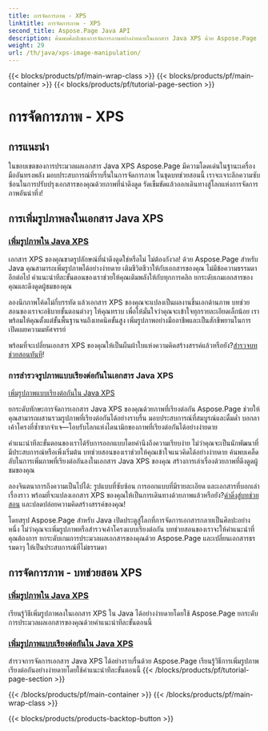 ```yaml
---
title: การจัดการภาพ - XPS
linktitle: การจัดการภาพ - XPS
second_title: Aspose.Page Java API
description: ค้นพบศิลปะของการจัดการภาพอย่างง่ายดายในเอกสาร Java XPS ด้วย Aspose.Page เรียนรู้การเพิ่มและจัดเรียงรูปภาพอย่างราบรื่นเพื่อการประมวลผลเอกสารที่ได้รับการปรับปรุง
weight: 29
url: /th/java/xps-image-manipulation/
---
```


{{< blocks/products/pf/main-wrap-class >}}
{{< blocks/products/pf/main-container >}}
{{< blocks/products/pf/tutorial-page-section >}}

# การจัดการภาพ - XPS


## การแนะนำ

ในขอบเขตของการประมวลผลเอกสาร Java XPS Aspose.Page มีความโดดเด่นในฐานะเครื่องมืออันทรงพลัง มอบประสบการณ์ที่ราบรื่นในการจัดการภาพ ในชุดบทช่วยสอนนี้ เราจะเจาะลึกความซับซ้อนในการปรับปรุงเอกสารของคุณด้วยภาพที่น่าดึงดูด รัดเข็มขัดแล้วออกเดินทางสู่โลกแห่งการจัดการภาพอันน่าทึ่ง!

## การเพิ่มรูปภาพลงในเอกสาร Java XPS
### [เพิ่มรูปภาพใน Java XPS](./add-image/)

เอกสาร XPS ของคุณขาดรูปลักษณ์ที่น่าดึงดูดใช่หรือไม่ ไม่ต้องกังวล! ด้วย Aspose.Page สำหรับ Java คุณสามารถเพิ่มรูปภาพได้อย่างง่ายดาย เติมชีวิตชีวาให้กับเอกสารของคุณ ไม่มีข้อความธรรมดาอีกต่อไป คำแนะนำทีละขั้นตอนของเราช่วยให้คุณเติมพลังให้กับทุกการคลิก ยกระดับเกมเอกสารของคุณและดึงดูดผู้ชมของคุณ

ลองนึกภาพโค้ดไม่กี่บรรทัด แล้วเอกสาร XPS ของคุณจะแปลงเป็นผลงานชิ้นเอกด้านภาพ บทช่วยสอนของเราจะอธิบายขั้นตอนต่างๆ ให้คุณทราบ เพื่อให้มั่นใจว่าคุณจะเข้าใจทุกรายละเอียดเล็กน้อย เราพร้อมให้คุณตั้งแต่ขั้นพื้นฐานจนถึงเทคนิคขั้นสูง เพิ่มรูปภาพอย่างมืออาชีพและเป็นสักขีพยานในการเปิดเผยความมหัศจรรย์

 พร้อมที่จะเปลี่ยนเอกสาร XPS ของคุณให้เป็นผืนผ้าใบแห่งความคิดสร้างสรรค์แล้วหรือยัง?[สำรวจบทช่วยสอนทันที](./add-image/)!

### การสำรวจรูปภาพแบบเรียงต่อกันในเอกสาร Java XPS
[เพิ่มรูปภาพแบบเรียงต่อกันใน Java XPS](./add-tiled-image/)

ยกระดับทักษะการจัดการเอกสาร Java XPS ของคุณด้วยภาพที่เรียงต่อกัน Aspose.Page ช่วยให้คุณสามารถผสานรวมรูปภาพที่เรียงต่อกันได้อย่างราบรื่น มอบประสบการณ์ที่สมบูรณ์และดื่มด่ำ บอกลาเค้าโครงที่ซ้ำซากจำเจ—โอบรับโลกแห่งไดนามิกของภาพที่เรียงต่อกันได้อย่างง่ายดาย

คำแนะนำทีละขั้นตอนของเราได้รับการออกแบบโดยคำนึงถึงความเรียบง่าย ไม่ว่าคุณจะเป็นนักพัฒนาที่มีประสบการณ์หรือเพิ่งเริ่มต้น บทช่วยสอนของเราช่วยให้คุณเข้าใจแนวคิดได้อย่างง่ายดาย ค้นพบเคล็ดลับในการเพิ่มภาพที่เรียงต่อกันลงในเอกสาร Java XPS ของคุณ สร้างการเล่าเรื่องด้วยภาพที่ดึงดูดผู้ชมของคุณ

 ลองจินตนาการถึงความเป็นไปได้: รูปแบบที่ซับซ้อน การออกแบบที่มีรายละเอียด และเอกสารที่บอกเล่าเรื่องราว พร้อมที่จะแปลงเอกสาร XPS ของคุณให้เป็นการเดินทางด้วยภาพแล้วหรือยัง?[ดำดิ่งสู่บทช่วยสอน](./add-tiled-image/) และปลดปล่อยความคิดสร้างสรรค์ของคุณ!

โดยสรุป Aspose.Page สำหรับ Java เปิดประตูสู่โลกที่การจัดการเอกสารกลายเป็นศิลปะอย่างหนึ่ง ไม่ว่าคุณจะเพิ่มรูปภาพหรือสำรวจเค้าโครงแบบเรียงต่อกัน บทช่วยสอนของเราจะให้คำแนะนำที่คุณต้องการ ยกระดับเกมการประมวลผลเอกสารของคุณด้วย Aspose.Page และเปลี่ยนเอกสารธรรมดาๆ ให้เป็นประสบการณ์ที่ไม่ธรรมดา
## การจัดการภาพ - บทช่วยสอน XPS
### [เพิ่มรูปภาพใน Java XPS](./add-image/)
เรียนรู้วิธีเพิ่มรูปภาพลงในเอกสาร XPS ใน Java ได้อย่างง่ายดายโดยใช้ Aspose.Page ยกระดับการประมวลผลเอกสารของคุณด้วยคำแนะนำทีละขั้นตอนนี้
### [เพิ่มรูปภาพแบบเรียงต่อกันใน Java XPS](./add-tiled-image/)
สำรวจการจัดการเอกสาร Java XPS ได้อย่างราบรื่นด้วย Aspose.Page เรียนรู้วิธีการเพิ่มรูปภาพเรียงต่อกันอย่างง่ายดายโดยใช้คำแนะนำทีละขั้นตอนนี้
{{< /blocks/products/pf/tutorial-page-section >}}

{{< /blocks/products/pf/main-container >}}
{{< /blocks/products/pf/main-wrap-class >}}

{{< blocks/products/products-backtop-button >}}
